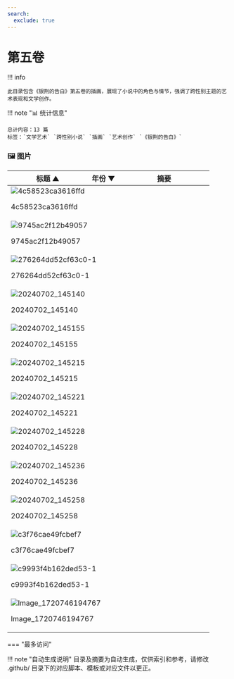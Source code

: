 ```yaml
---
search:
  exclude: true
---
```


# 第五卷


!!! info

    此目录包含《银荆的告白》第五卷的插画，展现了小说中的角色与情节，强调了跨性别主题的艺术表现和文学创作。



!!! note "📊 统计信息"

    总计内容：13 篇
    标签：`文学艺术` `跨性别小说` `插画` `艺术创作` `《银荆的告白》`



### 🖼️ 图片

<table>
<thead><tr>
<th style="width: 40%" data-sortable="true" data-sort-direction="asc" data-sort-type="text">标题 ▲</th>
<th style="width: 15%" data-sortable="true" data-sort-direction="desc" data-sort-type="year">年份 ▼</th>
<th style="width: 45%">摘要</th>
</tr></thead>
<tbody>
<tr class="image-row">
                <td colspan="3">
                    <div class="image-item">
                        <img src="4c58523ca3616ffd.webp" alt="4c58523ca3616ffd" />
                        <p>4c58523ca3616ffd</p>
                    </div>
                </td>
            </tr>
<tr class="image-row">
                <td colspan="3">
                    <div class="image-item">
                        <img src="9745ac2f12b49057.webp" alt="9745ac2f12b49057" />
                        <p>9745ac2f12b49057</p>
                    </div>
                </td>
            </tr>
<tr class="image-row">
                <td colspan="3">
                    <div class="image-item">
                        <img src="276264dd52cf63c0-1.webp" alt="276264dd52cf63c0-1" />
                        <p>276264dd52cf63c0-1</p>
                    </div>
                </td>
            </tr>
<tr class="image-row">
                <td colspan="3">
                    <div class="image-item">
                        <img src="20240702_145140.jpeg" alt="20240702_145140" />
                        <p>20240702_145140</p>
                    </div>
                </td>
            </tr>
<tr class="image-row">
                <td colspan="3">
                    <div class="image-item">
                        <img src="20240702_145155.jpeg" alt="20240702_145155" />
                        <p>20240702_145155</p>
                    </div>
                </td>
            </tr>
<tr class="image-row">
                <td colspan="3">
                    <div class="image-item">
                        <img src="20240702_145215.jpeg" alt="20240702_145215" />
                        <p>20240702_145215</p>
                    </div>
                </td>
            </tr>
<tr class="image-row">
                <td colspan="3">
                    <div class="image-item">
                        <img src="20240702_145221.jpeg" alt="20240702_145221" />
                        <p>20240702_145221</p>
                    </div>
                </td>
            </tr>
<tr class="image-row">
                <td colspan="3">
                    <div class="image-item">
                        <img src="20240702_145228.jpeg" alt="20240702_145228" />
                        <p>20240702_145228</p>
                    </div>
                </td>
            </tr>
<tr class="image-row">
                <td colspan="3">
                    <div class="image-item">
                        <img src="20240702_145236.jpeg" alt="20240702_145236" />
                        <p>20240702_145236</p>
                    </div>
                </td>
            </tr>
<tr class="image-row">
                <td colspan="3">
                    <div class="image-item">
                        <img src="20240702_145258.jpeg" alt="20240702_145258" />
                        <p>20240702_145258</p>
                    </div>
                </td>
            </tr>
<tr class="image-row">
                <td colspan="3">
                    <div class="image-item">
                        <img src="c3f76cae49fcbef7.webp" alt="c3f76cae49fcbef7" />
                        <p>c3f76cae49fcbef7</p>
                    </div>
                </td>
            </tr>
<tr class="image-row">
                <td colspan="3">
                    <div class="image-item">
                        <img src="c9993f4b162ded53-1.webp" alt="c9993f4b162ded53-1" />
                        <p>c9993f4b162ded53-1</p>
                    </div>
                </td>
            </tr>
<tr class="image-row">
                <td colspan="3">
                    <div class="image-item">
                        <img src="Image_1720746194767.jpg" alt="Image_1720746194767" />
                        <p>Image_1720746194767</p>
                    </div>
                </td>
            </tr>
</tbody>
</table>


<script>
const sortFunctions = {
    year: (a, b, direction) => {
        a = a === '未知' ? '0000' : a;
        b = b === '未知' ? '0000' : b;
        return direction === 'desc' ? b.localeCompare(a) : a.localeCompare(b);
    },
    count: (a, b, direction) => {
        const aNum = parseInt(a.match(/\d+/)?.[0] || '0');
        const bNum = parseInt(b.match(/\d+/)?.[0] || '0');
        return direction === 'desc' ? bNum - aNum : aNum - bNum;
    },
    text: (a, b, direction) => {
        return direction === 'desc' 
            ? b.localeCompare(a, 'zh-CN') 
            : a.localeCompare(b, 'zh-CN');
    }
};

document.addEventListener('DOMContentLoaded', function() {
    document.querySelectorAll('th[data-sortable="true"]').forEach(th => {
        th.style.cursor = 'pointer';
        th.addEventListener('click', () => sortTable(th));
        
        if (th.getAttribute('data-sort-direction')) {
            sortTable(th, true);
        }
    });
});

function sortTable(th, isInitial = false) {
    const table = th.closest('table');
    const tbody = table.querySelector('tbody');
    const colIndex = Array.from(th.parentNode.children).indexOf(th);
    
    // Store original rows with their sort values
    const rowsWithValues = Array.from(tbody.querySelectorAll('tr')).map(row => ({
        element: row,
        value: row.children[colIndex].textContent.trim(),
        html: row.innerHTML
    }));
    
    // Toggle or set initial sort direction
    const currentDirection = th.getAttribute('data-sort-direction');
    const direction = isInitial ? currentDirection : (currentDirection === 'desc' ? 'asc' : 'desc');
    
    // Update sort indicators
    th.closest('tr').querySelectorAll('th').forEach(header => {
        if (header !== th) {
            header.textContent = header.textContent.replace(/ [▼▲]$/, '');
            header.removeAttribute('data-sort-direction');
        }
    });
    
    th.textContent = th.textContent.replace(/ [▼▲]$/, '') + (direction === 'desc' ? ' ▼' : ' ▲');
    th.setAttribute('data-sort-direction', direction);
    
    // Get sort function based on column type
    const sortType = th.getAttribute('data-sort-type') || 'text';
    const sortFn = sortFunctions[sortType] || sortFunctions.text;
    
    // Sort rows
    rowsWithValues.sort((a, b) => sortFn(a.value, b.value, direction));
    
    // Clear and rebuild tbody
    tbody.innerHTML = '';
    rowsWithValues.forEach(row => {
        const tr = document.createElement('tr');
        tr.innerHTML = row.html;
        tbody.appendChild(tr);
    });
}

</script>
 

<div class="grid" markdown>

=== "最多访问"



</div>


!!! note "自动生成说明"
    目录及摘要为自动生成，仅供索引和参考，请修改 .github/ 目录下的对应脚本、模板或对应文件以更正。
